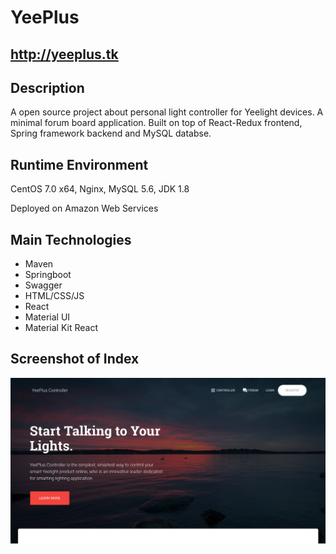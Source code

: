 # YeePlus
## http://yeeplus.tk

## Description
A open source project about personal light controller for Yeelight devices. A minimal forum board application. Built on top of React-Redux frontend, Spring framework backend and MySQL databse.

## Runtime Environment
CentOS 7.0 x64, Nginx, MySQL 5.6, JDK 1.8

Deployed on Amazon Web Services

## Main Technologies
- Maven
- Springboot
- Swagger
- HTML/CSS/JS
- React
- Material UI
- Material Kit React

## Screenshot of Index
![Website Index](https://github.com/wayneho25/YeePlus/raw/master/screenshot/index.png)
